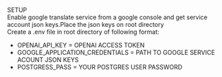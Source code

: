 SETUP \
Enable google translate service from a google console and get service account json keys.Place the json keys on root directory \
Create a .env file in root directory of following format:

- OPENAI_API_KEY = OPENAI ACCESS TOKEN 
- GOOGLE_APPLICATION_CREDENTIALS = PATH TO GOOGLE SERVICE ACOUNT JSON KEYS 
- POSTGRESS_PASS = YOUR POSTGRES USER PASSWORD

